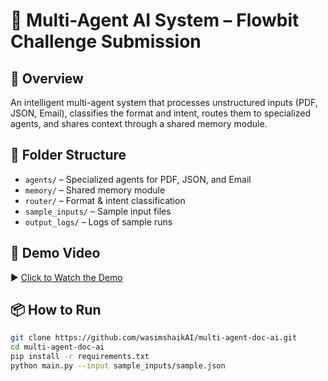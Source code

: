 # 🧠 Multi-Agent AI System – Flowbit Challenge Submission

## 🚀 Overview
An intelligent multi-agent system that processes unstructured inputs (PDF, JSON, Email), classifies the format and intent, routes them to specialized agents, and shares context through a shared memory module.

## 📁 Folder Structure
- `agents/` – Specialized agents for PDF, JSON, and Email
- `memory/` – Shared memory module
- `router/` – Format & intent classification
- `sample_inputs/` – Sample input files
- `output_logs/` – Logs of sample runs

## 🎥 Demo Video  
▶️ [Click to Watch the Demo](https://github.com/wasimshaikAI/multi-agent-doc-ai/raw/refs/heads/main/live-demo.mp4)

## 📦 How to Run
```bash
git clone https://github.com/wasimshaikAI/multi-agent-doc-ai.git
cd multi-agent-doc-ai
pip install -r requirements.txt
python main.py --input sample_inputs/sample.json
